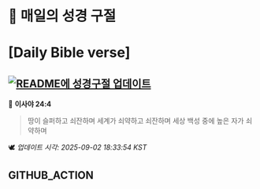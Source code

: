 # 🙏 매일의 성경 구절
# [Daily Bible verse]
## [![README에 성경구절 업데이트](https://github.com/DONGSUKA/first_test/actions/workflows/update-readme-bible.yml/badge.svg)](https://github.com/DONGSUKA/first_test/actions/workflows/update-readme-bible.yml)
<!-- START_BIBLE_VERSE -->
📖 **이사야 24:4**
> 땅이 슬퍼하고 쇠잔하며 세계가 쇠약하고 쇠잔하며 세상 백성 중에 높은 자가 쇠약하며

🕊️ _업데이트 시각: 2025-09-02 18:33:54 KST_
  <!-- END_BIBLE_VERSE -->
## GITHUB_ACTION
